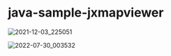 # java-sample-jxmapviewer

![2021-12-03_225051](https://user-images.githubusercontent.com/58245926/144711314-bd4674f9-b6f9-4614-9d33-446367c912ef.png)

![2022-07-30_003532](https://user-images.githubusercontent.com/58245926/181814359-c22d6476-fe3b-4d25-bc37-8f8a9e197f0b.png)
